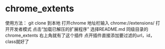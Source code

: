 # chrome_extents

使用方法：
git clone 到本地 
打开chrome 
地址栏输入  chrome://extensions/
打开开发者模式
点击“加载已解压的扩展程序”
选择README.md 同级目录的chrome_extents
右上角就有了这个插件
点开插件直接添加要过滤的url，id，class就好了

